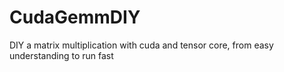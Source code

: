# CudaGemmDIY
DIY a matrix multiplication with cuda and tensor core, from easy understanding to run fast
